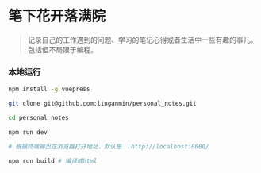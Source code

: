 # 笔下花开落满院

> 记录自己的工作遇到的问题、学习的笔记心得或者生活中一些有趣的事儿。包括但不局限于编程。

### 本地运行

```bash
npm install -g vuepress

git clone git@github.com:linganmin/personal_notes.git

cd personal_notes

npm run dev

# 根据终端输出在浏览器打开地址，默认是 ：http://localhost:8080/

npm run build # 编译成html
```